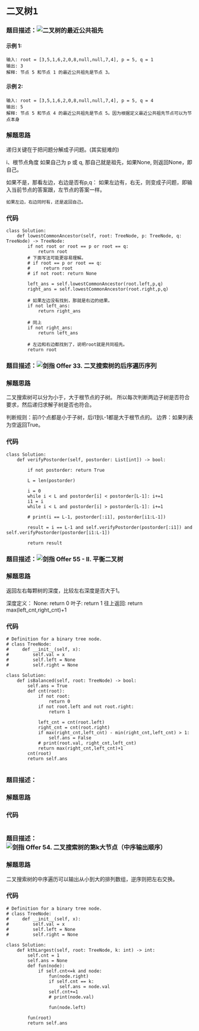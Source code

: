 # `二叉树1`

### 题目描述：![二叉树的最近公共祖先](https://leetcode-cn.com/problems/er-cha-shu-de-zui-jin-gong-gong-zu-xian-lcof/)
#### 示例 1:
```
输入: root = [3,5,1,6,2,0,8,null,null,7,4], p = 5, q = 1
输出: 3
解释: 节点 5 和节点 1 的最近公共祖先是节点 3。
```
#### 示例 2:
```
输入: root = [3,5,1,6,2,0,8,null,null,7,4], p = 5, q = 4
输出: 5
解释: 节点 5 和节点 4 的最近公共祖先是节点 5。因为根据定义最近公共祖先节点可以为节点本身
```
### 解题思路
递归关键在于把问题分解成子问题。(其实挺难的)

i、根节点角度
如果自己为 p 或 q, 那自己就是祖先，如果None, 则返回None，即自己。

如果不是，那看左边，右边是否有p,q：
    如果左边有，右无，则变成子问题，即输入当前节点的答案跟，左节点的答案一样。

    如果左边，右边同时有，还是返回自己。

### 代码

```python3
class Solution:
    def lowestCommonAncestor(self, root: TreeNode, p: TreeNode, q: TreeNode) -> TreeNode:
        if not root or root == p or root == q:
            return root
        # 下面写法可能更容易理解。
        # if root == p or root == q:
        #     return root
        # if not root: return None
        
        left_ans = self.lowestCommonAncestor(root.left,p,q)
        right_ans = self.lowestCommonAncestor(root.right,p,q)

        # 如果左边没有找到，那就是右边的结果。
        if not left_ans:
            return right_ans
        
        # 同上
        if not right_ans:
            return left_ans

        # 左边和右边都找到了，说明root就是共同祖先。
        return root
```

### 题目描述：![剑指 Offer 33. 二叉搜索树的后序遍历序列](https://leetcode-cn.com/problems/er-cha-sou-suo-shu-de-hou-xu-bian-li-xu-lie-lcof/)

### 解题思路
二叉搜索树可以分为小于，大于根节点的子树。
所以每次判断两边子树是否符合要求，然后递归求解子树是否也符合。

判断规则：前i1个点都是小于子树，后i1到L-1都是大于根节点的。
边界：如果列表为空返回True。

### 代码

```python3
class Solution:
    def verifyPostorder(self, postorder: List[int]) -> bool:

        if not postorder: return True

        L = len(postorder)

        i = 0
        while i < L and postorder[i] < postorder[L-1]: i+=1        
        i1 = i
        while i < L and postorder[i] > postorder[L-1]: i+=1
        
        # print(i == L-1, postorder[:i1], postorder[i1:L-1])

        result = i == L-1 and self.verifyPostorder(postorder[:i1]) and self.verifyPostorder(postorder[i1:L-1])

        return result
```

### 题目描述：![剑指 Offer 55 - II. 平衡二叉树](https://leetcode-cn.com/problems/ping-heng-er-cha-shu-lcof/)

### 解题思路
返回左右每颗树的深度，比较左右深度是否大于1。

深度定义：
None: return 0
叶子: return 1
往上返回: return max(left_cnt,right_cnt)+1

### 代码

```python3
# Definition for a binary tree node.
# class TreeNode:
#     def __init__(self, x):
#         self.val = x
#         self.left = None
#         self.right = None

class Solution:
    def isBalanced(self, root: TreeNode) -> bool:
        self.ans = True
        def cnt(root):
            if not root:
                return 0
            if not root.left and not root.right:
                return 1
            
            left_cnt = cnt(root.left)
            right_cnt = cnt(root.right)
            if max(right_cnt,left_cnt) - min(right_cnt,left_cnt) > 1:
                self.ans = False
            # print(root.val, right_cnt,left_cnt)
            return max(right_cnt,left_cnt)+1
        cnt(root)
        return self.ans
        
```

### 题目描述：![]()

### 解题思路


### 代码

```python3

```

### 题目描述：![剑指 Offer 54. 二叉搜索树的第k大节点（中序输出顺序）](https://leetcode-cn.com/problems/er-cha-sou-suo-shu-de-di-kda-jie-dian-lcof/)

### 解题思路
二叉搜索树的中序遍历可以输出从小到大的排列数组，逆序则把左右交换。

### 代码

```python3
# Definition for a binary tree node.
# class TreeNode:
#     def __init__(self, x):
#         self.val = x
#         self.left = None
#         self.right = None

class Solution:
    def kthLargest(self, root: TreeNode, k: int) -> int:
        self.cnt = 1
        self.ans = None
        def fun(node):
            if self.cnt<=k and node:
                fun(node.right)
                if self.cnt == k:
                    self.ans = node.val
                self.cnt+=1
                # print(node.val)

                fun(node.left)
        
        fun(root)
        return self.ans
```
